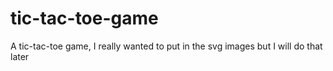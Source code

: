 # tic-tac-toe-game
A tic-tac-toe game, I really wanted to put in the svg images but I will do that later
